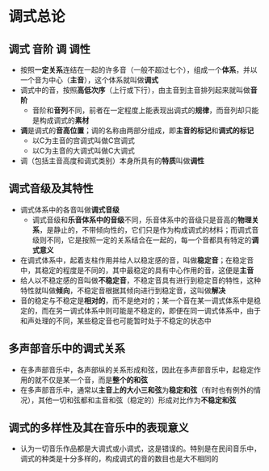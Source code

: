 # 调式总论
## 调式 音阶 调 调性
* 按照**一定关系**连结在一起的许多音（一般不超过七个），组成一个**体系**，并以一个音为中心（**主音**），这个体系就叫做**调式**
* 调式中的音，按照**高低次序**（上行或下行），由主音到主音排列起来就叫做**音阶**
  * 音阶和**音列**不同，前者在一定程度上能表现出调式的**规律**，而音列却只能是构成调式的**素材**
* **调**是调式的**音高位置**；调的名称由两部分组成，即**主音的标记**和**调式的标记**
  * 以C为主音的宫调式叫做C宫调式
  * 以C为主音的大调式叫做C大调式
* 调（包括主音高度和调式类别）本身所具有的**特质**叫做**调性**
## 调式音级及其特性
* 调式体系中的各音叫做**调式音级**
  * 调式音级和**乐音体系中的音级**不同，乐音体系中的音级只是音高的**物理关系**，是静止的，不带倾向性的，它们只是作为构成调式的材料；而调式音级则不同，它是按照一定的关系结合在一起的，每一个音都具有特定的**调式意义**
* 在调式体系中，起着支柱作用并给人以稳定感的音，叫做**稳定音**；在稳定音中，其稳定的程度是不同的，其中最稳定的具有中心作用的音，这便是**主音**
* 给人以不稳定感的音叫做**不稳定音**，不稳定音具有进行到稳定音的特性，这种特性就叫做**倾向**，不稳定音根据其倾向进行到稳定音，这叫做**解决**
* 音的稳定与不稳定是**相对的**，而不是绝对的；某一个音在某一调式体系中是稳定的，而在另一调式体系中则可能是不稳定的，即便在同一调式体系中，由于和声处理的不同，某些稳定音也可能暂时处于不稳定的状态中
## 多声部音乐中的调式关系
* 在多声部音乐中，各声部纵的关系形成和弦，因此在多声部音乐中，起稳定作用的就不仅是某一个音，而是**整个的和弦**
* 在多声部音乐中，通常以**主音上的大小三和弦**为**稳定和弦**（有时也有例外的情况），其他一切和弦都和主音和弦（稳定的）形成对比作为**不稳定和弦**
## 调式的多样性及其在音乐中的表现意义
* 认为一切音乐作品都是大调式或小调式，这是错误的。特别是在民间音乐中，调式的种类是十分多样的，构成调式的音的数目也是大不相同的